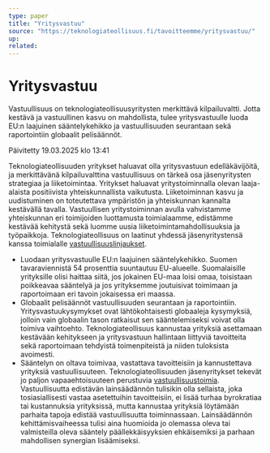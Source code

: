 ```yaml
---
type: paper
title: "Yritysvastuu"
source: "https://teknologiateollisuus.fi/tavoitteemme/yritysvastuu/"
up:
related:
---
```


# Yritysvastuu

Vastuullisuus on teknologiateollisuusyritysten merkittävä kilpailuvaltti. Jotta kestävä ja vastuullinen kasvu on mahdollista, tulee yritysvastuulle luoda EU:n laajuinen sääntelykehikko ja vastuullisuuden seurantaan sekä raportointiin globaalit pelisäännöt.

Päivitetty 19.03.2025 klo 13:41

Teknologiateollisuuden yritykset haluavat olla yritysvastuun edelläkävijöitä, ja merkittävänä kilpailuvalttina vastuullisuus on tärkeä osa jäsenyritysten strategiaa ja liiketoimintaa. Yritykset haluavat yritystoiminnalla olevan laaja-alaista positiivista yhteiskunnallista vaikutusta. Liiketoiminnan kasvu ja uudistuminen on toteutettava ympäristön ja yhteiskunnan kannalta kestävällä tavalla. Vastuullisen yritystoiminnan avulla vahvistamme yhteiskunnan eri toimijoiden luottamusta toimialaamme, edistämme kestävää kehitystä sekä luomme uusia liiketoimintamahdollisuuksia ja työpaikkoja. Teknologiateollisuus on laatinut yhdessä jäsenyritystensä kanssa toimialalle [vastuullisuuslinjaukset](https://teknologiateollisuus.fi/teknologiateollisuuden-linjaukset/vesivastuullisuuslinjaukset/).

- Luodaan yritysvastuulle EU:n laajuinen sääntelykehikko. Suomen tavaraviennistä 54 prosenttia suuntautuu EU-alueelle. Suomalaisille yrityksille olisi haittaa siitä, jos jokainen EU-maa loisi omaa, toisistaan poikkeavaa sääntelyä ja jos yrityksemme joutuisivat toimimaan ja raportoimaan eri tavoin jokaisessa eri maassa.
- Globaalit pelisäännöt vastuullisuuden seurantaan ja raportointiin. Yritysvastuukysymykset ovat lähtökohtaisesti globaaleja kysymyksiä, jolloin vain globaalin tason ratkaisut sen sääntelemiseksi voivat olla toimiva vaihtoehto. Teknologiateollisuus kannustaa yrityksiä asettamaan kestävään kehitykseen ja yritysvastuun hallintaan liittyviä tavoitteita sekä raportoimaan tehdyistä toimenpiteistä ja niiden tuloksista avoimesti.
- Sääntelyn on oltava toimivaa, vastattava tavoitteisiin ja kannustettava yrityksiä vastuullisuuteen. Teknologiateollisuuden jäsenyritykset tekevät jo paljon vapaaehtoisuuteen perustuvia [vastuullisuustoimia](https://teknologiateollisuus.fi/wp-content/uploads/2024/06/vastuullisuuden-voima-selvitys-2022.pdf). Vastuullisuutta edistävän lainsäädännön tulisikin olla sellaista, joka tosiasiallisesti vastaa asetettuihin tavoitteisiin, ei lisää turhaa byrokratiaa tai kustannuksia yrityksissä, mutta kannustaa yrityksiä löytämään parhaita tapoja edistää vastuullisuutta toiminnassaan. Lainsäädännön kehittämisvaiheessa tulisi aina huomioida jo olemassa oleva tai valmisteilla oleva sääntely päällekkäisyyksien ehkäisemiksi ja parhaan mahdollisen synergian lisäämiseksi.